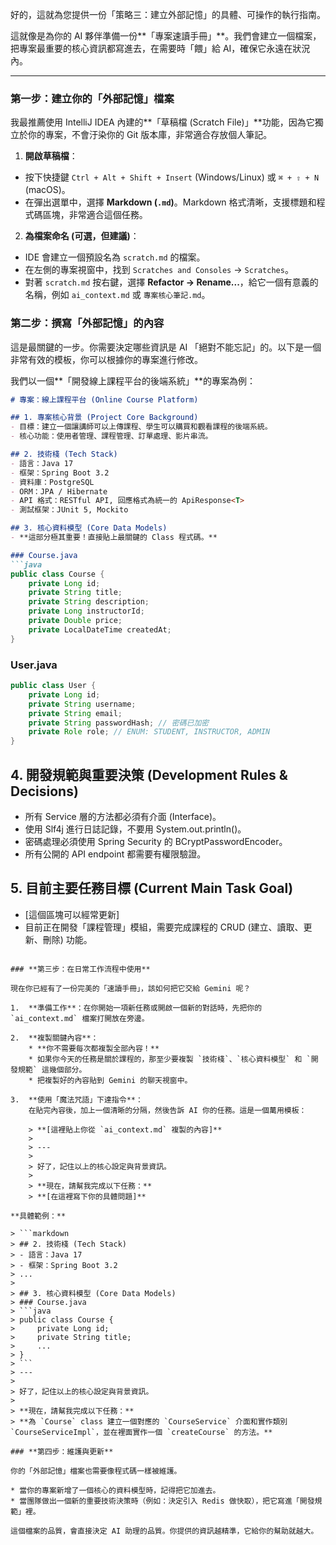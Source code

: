 好的，這就為您提供一份「策略三：建立外部記憶」的具體、可操作的執行指南。

這就像是為你的 AI 夥伴準備一份\*\*「專案速讀手冊」\*\*。我們會建立一個檔案，把專案最重要的核心資訊都寫進去，在需要時「餵」給 AI，確保它永遠在狀況內。

-----

### **第一步：建立你的「外部記憶」檔案**

我最推薦使用 IntelliJ IDEA 內建的\*\*「草稿檔 (Scratch File)」\*\*功能，因為它獨立於你的專案，不會汙染你的 Git 版本庫，非常適合存放個人筆記。

1.  **開啟草稿檔**：

  * 按下快捷鍵 `Ctrl + Alt + Shift + Insert` (Windows/Linux) 或 `⌘ + ⇧ + N` (macOS)。
  * 在彈出選單中，選擇 **Markdown (`.md`)**。Markdown 格式清晰，支援標題和程式碼區塊，非常適合這個任務。

2.  **為檔案命名 (可選，但建議)**：

  * IDE 會建立一個預設名為 `scratch.md` 的檔案。
  * 在左側的專案視窗中，找到 `Scratches and Consoles` -\> `Scratches`。
  * 對著 `scratch.md` 按右鍵，選擇 **Refactor -\> Rename...**，給它一個有意義的名稱，例如 `ai_context.md` 或 `專案核心筆記.md`。

### **第二步：撰寫「外部記憶」的內容**

這是最關鍵的一步。你需要決定哪些資訊是 AI 「絕對不能忘記」的。以下是一個非常有效的模板，你可以根據你的專案進行修改。

我們以一個\*\*「開發線上課程平台的後端系統」\*\*的專案為例：

````markdown
# 專案：線上課程平台 (Online Course Platform)

## 1. 專案核心背景 (Project Core Background)
- 目標：建立一個讓講師可以上傳課程、學生可以購買和觀看課程的後端系統。
- 核心功能：使用者管理、課程管理、訂單處理、影片串流。

## 2. 技術棧 (Tech Stack)
- 語言：Java 17
- 框架：Spring Boot 3.2
- 資料庫：PostgreSQL
- ORM：JPA / Hibernate
- API 格式：RESTful API, 回應格式為統一的 ApiResponse<T>
- 測試框架：JUnit 5, Mockito

## 3. 核心資料模型 (Core Data Models)
- **這部分極其重要！直接貼上最關鍵的 Class 程式碼。**

### Course.java
```java
public class Course {
    private Long id;
    private String title;
    private String description;
    private Long instructorId;
    private Double price;
    private LocalDateTime createdAt;
}
````

### User.java

```java
public class User {
    private Long id;
    private String username;
    private String email;
    private String passwordHash; // 密碼已加密
    private Role role; // ENUM: STUDENT, INSTRUCTOR, ADMIN
}
```

## 4\. 開發規範與重要決策 (Development Rules & Decisions)

- 所有 Service 層的方法都必須有介面 (Interface)。
- 使用 Slf4j 進行日誌記錄，不要用 System.out.println()。
- 密碼處理必須使用 Spring Security 的 BCryptPasswordEncoder。
- 所有公開的 API endpoint 都需要有權限驗證。

## 5\. 目前主要任務目標 (Current Main Task Goal)

- [這個區塊可以經常更新]
- 目前正在開發「課程管理」模組，需要完成課程的 CRUD (建立、讀取、更新、刪除) 功能。

<!-- end list -->

````

### **第三步：在日常工作流程中使用**

現在你已經有了一份完美的「速讀手冊」，該如何把它交給 Gemini 呢？

1.  **準備工作**：在你開始一項新任務或開啟一個新的對話時，先把你的 `ai_context.md` 檔案打開放在旁邊。

2.  **複製關鍵內容**：
    * **你不需要每次都複製全部內容！**
    * 如果你今天的任務是關於課程的，那至少要複製 `技術棧`、`核心資料模型` 和 `開發規範` 這幾個部分。
    * 把複製好的內容貼到 Gemini 的聊天視窗中。

3.  **使用「魔法咒語」下達指令**：
    在貼完內容後，加上一個清晰的分隔，然後告訴 AI 你的任務。這是一個萬用模板：

    > **[這裡貼上你從 `ai_context.md` 複製的內容]**
    >
    > ---
    >
    > 好了，記住以上的核心設定與背景資訊。
    >
    > **現在，請幫我完成以下任務：**
    > **[在這裡寫下你的具體問題]**

**具體範例：**

> ```markdown
> ## 2. 技術棧 (Tech Stack)
> - 語言：Java 17
> - 框架：Spring Boot 3.2
> ...
>
> ## 3. 核心資料模型 (Core Data Models)
> ### Course.java
> ```java
> public class Course {
>     private Long id;
>     private String title;
>     ...
> }
> ```
> ---
>
> 好了，記住以上的核心設定與背景資訊。
>
> **現在，請幫我完成以下任務：**
> **為 `Course` class 建立一個對應的 `CourseService` 介面和實作類別 `CourseServiceImpl`，並在裡面實作一個 `createCourse` 的方法。**

### **第四步：維護與更新**

你的「外部記憶」檔案也需要像程式碼一樣被維護。

* 當你的專案新增了一個核心的資料模型時，記得把它加進去。
* 當團隊做出一個新的重要技術決策時（例如：決定引入 Redis 做快取），把它寫進「開發規範」裡。

這個檔案的品質，會直接決定 AI 助理的品質。你提供的資訊越精準，它給你的幫助就越大。
````
